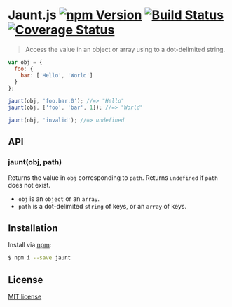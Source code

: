 # Jaunt.js [![npm Version](http://img.shields.io/npm/v/jaunt.svg?style=flat)](https://www.npmjs.org/package/jaunt) [![Build Status](https://img.shields.io/travis/yuanqing/jaunt.svg?style=flat)](https://travis-ci.org/yuanqing/jaunt) [![Coverage Status](https://img.shields.io/coveralls/yuanqing/jaunt.svg?style=flat)](https://coveralls.io/r/yuanqing/jaunt)

> Access the value in an object or array using to a dot-delimited string.

```js
var obj = {
  foo: {
    bar: ['Hello', 'World']
  }
};

jaunt(obj, 'foo.bar.0'); //=> "Hello"
jaunt(obj, ['foo', 'bar', 1]); //=> "World"

jaunt(obj, 'invalid'); //=> undefined
```

## API

### jaunt(obj, path)

Returns the value in `obj` corresponding to `path`. Returns `undefined` if `path` does not exist.

- `obj` is an `object` or an `array`.
- `path` is a dot-delimited `string` of keys, or an `array` of keys.

## Installation

Install via [npm](https://www.npmjs.org/package/jaunt):

```bash
$ npm i --save jaunt
```

## License

[MIT license](https://github.com/yuanqing/jaunt/blob/master/LICENSE)
